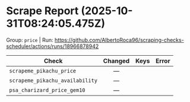 # Scrape Report (2025-10-31T08:24:05.475Z)

Group: `price`  |  Run: https://github.com/AlbertoRoca96/scraping-checks-scheduler/actions/runs/18966878942

| Check | Changed | Keys | Error |
|---|:---:|:--|:--|
| `scrapeme_pikachu_price` | — |  |  |
| `scrapeme_pikachu_availability` | — |  |  |
| `psa_charizard_price_gem10` | — |  |  |
